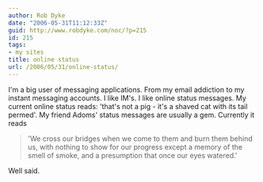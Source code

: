 ```yaml
---
author: Rob Dyke
date: "2006-05-31T11:12:33Z"
guid: http://www.robdyke.com/noc/?p=215
id: 215
tags:
- my sites
title: online status
url: /2006/05/31/online-status/
---
```

I'm a big user of messaging applications. From my email addiction to my instant messaging accounts. I like IM's. I like online status messages. My current online status reads: 'that's not a pig - it's a shaved cat with its tail permed'. My friend Adoms' status messages are usually a gem. Currently it reads

> 'We cross our bridges when we come to them and burn them behind us, with nothing to show for our progress except a memory of the smell of smoke, and a presumption that once our eyes watered.'

Well said.